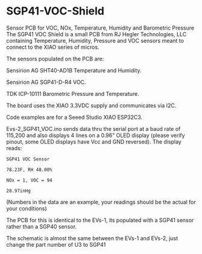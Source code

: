 # SGP41-VOC-Shield
Sensor PCB for VOC, NOx, Temperature, Humidity and Barometric Pressure
The SGP41 VOC Shield is a small PCB from RJ Hegler Technologies, LLC containing Temperature, Humidity, Pressure and VOC sensors meant to connect to the XIAO series of micros. 

The sensors populated on the PCB are: 

   Sensirion AG SHT40-AD1B Temperature and Humidity.

   Sensirion AG SGP41-D-R4 VOC.

   TDK ICP-10111 Barometric Pressure and Temperature.


The board uses the XIAO 3.3VDC supply and communicates via I2C.

Code examples are for a Seeed Studio XIAO ESP32C3.

Evs-2_SGP41_VOC.ino sends data thru the serial port at a baud rate of 115,200
and also displays 4 lines on a 0.96" OLED display (please verify pinout, some OLED displays have Vcc and GND reversed).
The display reads:

	SGP41 VOC Sensor
 
	78.23F, RH 48.00%
 
	NOx = 1, VOC = 94
 
	28.97inHg
 
(Numbers in the data are an example, your readings should be the actual for your conditions)

The PCB for this is identical to the EVs-1, its populated with a SGP41 sensor rather than a SGP40 sensor. 

The schematic is almost the same between the EVs-1 and EVs-2, just change the part number of U3 to SGP41



